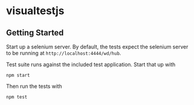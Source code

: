 visualtestjs
==========

Getting Started
---------------

Start up a selenium server. By default, the tests expect the selenium server to be running at `http://localhost:4444/wd/hub`.

Test suite runs against the included test application. Start that up with

    npm start

Then run the tests with

    npm test

	